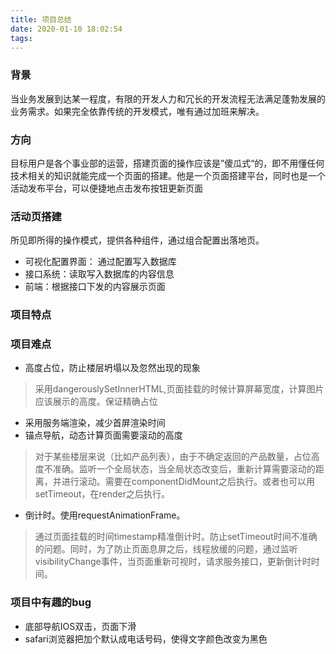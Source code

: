 ```yaml
---
title: 项目总结
date: 2020-01-10 18:02:54
tags:
---
```


### 背景
当业务发展到达某一程度，有限的开发人力和冗长的开发流程无法满足蓬勃发展的业务需求。如果完全依靠传统的开发模式，唯有通过加班来解决。
<!-- more -->

### 方向
目标用户是各个事业部的运营，搭建页面的操作应该是”傻瓜式“的，即不用懂任何技术相关的知识就能完成一个页面的搭建。他是一个页面搭建平台，同时也是一个活动发布平台，可以便捷地点击发布按钮更新页面

### 活动页搭建
所见即所得的操作模式，提供各种组件，通过组合配置出落地页。

- 可视化配置界面： 通过配置写入数据库
- 接口系统：读取写入数据库的内容信息
- 前端：根据接口下发的内容展示页面

### 项目特点

### 项目难点
- 高度占位，防止楼层坍塌以及忽然出现的现象
> 采用dangerouslySetInnerHTML,页面挂载的时候计算屏幕宽度，计算图片应该展示的高度。保证精确占位
- 采用服务端渲染，减少首屏渲染时间
- 锚点导航，动态计算页面需要滚动的高度
> 对于某些楼层来说（比如产品列表），由于不确定返回的产品数量，占位高度不准确。监听一个全局状态，当全局状态改变后，重新计算需要滚动的距离，并进行滚动。需要在componentDidMount之后执行。或者也可以用setTimeout，在render之后执行。
- 倒计时。使用requestAnimationFrame。
> 通过页面挂载的时间timestamp精准倒计时。防止setTimeout时间不准确的问题。同时，为了防止页面息屏之后，线程放缓的问题，通过监听visibilityChange事件，当页面重新可视时，请求服务接口，更新倒计时时间。


### 项目中有趣的bug
- 底部导航IOS双击，页面下滑
- safari浏览器把加个默认成电话号码，使得文字颜色改变为黑色